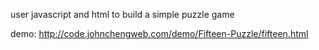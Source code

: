 user javascript and html to build a simple puzzle game

demo: http://code.johnchengweb.com/demo/Fifteen-Puzzle/fifteen.html
